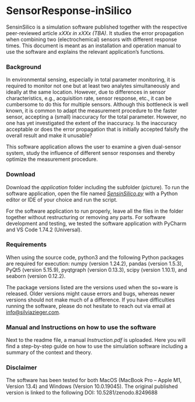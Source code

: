 # SensorResponse-inSilico
SensinSilico is a simulation software published together with the respective peer-reviewed article *xXXx in xXXx (TBA)*. It studies the error propagation when combining two (electrochemical) sensors with different response times. This document is meant as an installation and operation manual to use the software and explains the relevant application’s functions.

### Background
In environmental sensing, especially in total parameter monitoring, it is required to monitor not one but at least two analytes simultaneously and ideally at the same location. However, due to differences in sensor characteristics, e.g., acquisition rate, sensor response, etc., it can be cumbersome to do this for multiple sensors.
Although this bottleneck is well known, it is common to adapt the measurement procedure to the faster sensor, accepting a (small) inaccuracy for the total parameter. However, no one has yet investigated the extent of the inaccuracy. Is the inaccuracy acceptable or does the error propagation that is initially accepted falsify the overall result and make it unusable? 

This software application allows the user to examine a given dual-sensor system, study the influence of different sensor responses and thereby optimize the measurement procedure. 

### Download 
Download the *application* folder including the subfolder (picture)*.* To run the software application, open the file named *[SensinSilico.py](http://SensinSilico.py)* with a Python editor or IDE of your choice and run the script.

For the software application to run properly, leave all the files in the folder together without restructuring or removing any parts. For software development and testing, we tested the software application with PyCharm and VS Code 1.74.2 (Universal).

### Requirements
When using the source code, python3 and the following Python packages are required for execution: 
numpy (version 1.24.2), pandas (version 1.5.3), PyQt5 (version 5.15.9), pyqtgraph (version 0.13.3), scipy (version 1.10.1), and seaborn (version 0.12.2).

The package versions listed are the versions used when the so+ware is released. Older versions might cause errors and bugs, whereas newer versions should not make much of a difference. If you have difficulties running the software, please do not hesitate to reach out via email at info@silviazieger.com.


### Manual and Instructions on how to use the software
Next to the readme file, a manual *Instruction.pdf* is uploaded. Here you will find a step-by-step guide on how to use the simulation software including a summary of the context and theory.

### Disclaimer
The software has been tested for both MacOS (MacBook Pro – Apple M1, Version 13.4) and Windows (Version 10.0.19045). The original published version is linked to the following DOI: 10.5281/zenodo.8249688
